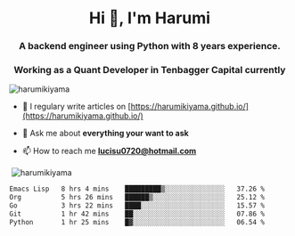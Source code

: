 <h1 align="center">Hi 👋, I'm Harumi</h1>
<h3 align="center">A backend engineer using <b>Python</b> with 8 years experience.</h3>
<h3 align="center">Working as a Quant Developer in <b>Tenbagger Capital</b> currently</h3>

<p align="left"> <img src="https://komarev.com/ghpvc/?username=harumikiyama" alt="harumikiyama" /> </p>


- 📝 I regulary write articles on [https://harumikiyama.github.io/](https://harumikiyama.github.io/)

- 💬 Ask me about **everything your want to ask**

- 📫 How to reach me **lucisu0720@hotmail.com**

<p>&nbsp;<img align="center" src="https://github-readme-stats.vercel.app/api?username=harumikiyama&show_icons=true" alt="harumikiyama" /></p>


<!--START_SECTION:waka-->

```txt
Emacs Lisp   8 hrs 4 mins    █████████▒░░░░░░░░░░░░░░░   37.26 %
Org          5 hrs 26 mins   ██████▒░░░░░░░░░░░░░░░░░░   25.12 %
Go           3 hrs 22 mins   ████░░░░░░░░░░░░░░░░░░░░░   15.57 %
Git          1 hr 42 mins    ██░░░░░░░░░░░░░░░░░░░░░░░   07.86 %
Python       1 hr 25 mins    █▓░░░░░░░░░░░░░░░░░░░░░░░   06.54 %
```

<!--END_SECTION:waka-->
